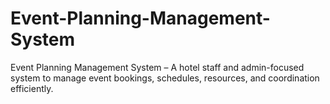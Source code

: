 # Event-Planning-Management-System
Event Planning Management System – A hotel staff and admin-focused system to manage event bookings, schedules, resources, and coordination efficiently.
